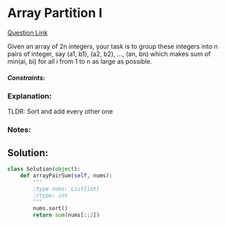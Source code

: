 # Array Partition I

[Question Link](https://leetcode.com/problems/array-partition-i/)  

Given an array of 2n integers, your task is to group these integers into n pairs of integer, say (a1, b1), (a2, b2), ..., (an, bn) which makes sum of min(ai, bi) for all i from 1 to n as large as possible.    

##### Constraints:

### Explanation:
TLDR: Sort and add every other one

### Notes:


## Solution:
```Python
class Solution(object):
    def arrayPairSum(self, nums):
        """
        :type nums: List[int]
        :rtype: int
        """
        nums.sort()     
        return sum(nums[::2])
```